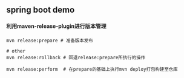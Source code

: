 ## spring boot demo

#### 利用maven-release-plugin进行版本管理
```shell
mvn release:prepare # 准备版本发布

# other
mvn release:rollback # 回退release:prepare所执行的操作

mvn release:perform  # 在prepare的基础上执行mvn deploy打包构建至仓库
```